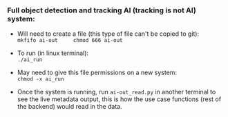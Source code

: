 ### Full object detection and tracking AI (tracking is not AI) system:

- Will need to create a file (this type of file can't be copied to git):  
`mkfifo ai-out    
chmod 666 ai-out`  

- To run (in linux terminal):  
`./ai_run`

- May need to give this file permissions on a new system:  
`chmod -x ai_run`

- Once the system is running, run `ai-out_read.py` in another terminal to see the live metadata output, this is how the use case functions (rest of the backend) would read in the data.

